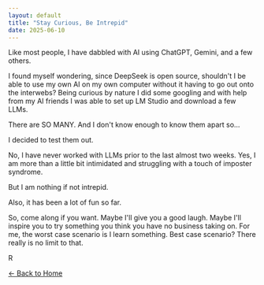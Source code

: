 ```yaml
---
layout: default
title: "Stay Curious, Be Intrepid"
date: 2025-06-10
---
```


Like most people, I have dabbled with AI using ChatGPT, Gemini, and a few others.

I found myself wondering, since DeepSeek is open source, shouldn't I be able to use my own AI on my own computer without it having to go out onto the interwebs? Being curious by nature I did some googling and with help from my AI friends I was able to set up LM Studio and download a few LLMs.

There are SO MANY. And I don't know enough to know them apart so...

I decided to test them out. 

No, I have never worked with LLMs prior to the last almost two weeks. Yes, I am more than a little bit intimidated and struggling with a touch of imposter syndrome. 

But I am nothing if not intrepid. 

Also, it has been a lot of fun so far. 

So, come along if you want. Maybe I'll give you a good laugh. Maybe I'll inspire you to try something you think you have no business taking on. For me, the worst case scenario is I learn something. Best case scenario? There really is no limit to that.

R
<p><a href="/">← Back to Home</a></p>
